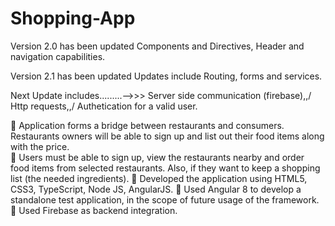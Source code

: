 # Shopping-App

Version 2.0 has been updated
Components and Directives, Header and navigation capabilities.

Version 2.1 has been updated
Updates include Routing, forms and services.

Next Update includes.........-->>>
Server side communication (firebase),,/
Http requests,,/
Authetication for a valid user.


	Application forms a bridge between restaurants and consumers. Restaurants owners will be able to sign up and list out their food items along with the price.  
	Users must be able to sign up, view the restaurants nearby and order food items from selected restaurants. Also, if they want to keep a shopping list (the needed ingredients). 
	Developed the application using HTML5, CSS3, TypeScript, Node JS, AngularJS. 
	Used Angular 8 to develop a standalone test application, in the scope of future usage of the framework.
	Used Firebase as backend integration. 
